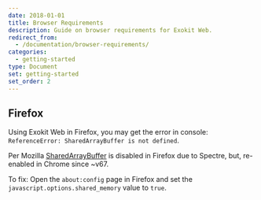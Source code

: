 ```yaml
---
date: 2018-01-01
title: Browser Requirements
description: Guide on browser requirements for Exokit Web.
redirect_from:
  - /documentation/browser-requirements/
categories:
  - getting-started
type: Document
set: getting-started
set_order: 2
---
```


## Firefox
Using Exokit Web in Firefox, you may get the error in console: `ReferenceError: SharedArrayBuffer is not defined`.

Per Mozilla [SharedArrayBuffer](https://developer.mozilla.org/en-US/docs/Web/JavaScript/Reference/Global_Objects/SharedArrayBuffer) is disabled in Firefox due to Spectre, but, re-enabled in Chrome since ~v67.

To fix:
Open the `about:config` page in Firefox and set the `javascript.options.shared_memory` value to `true`.
